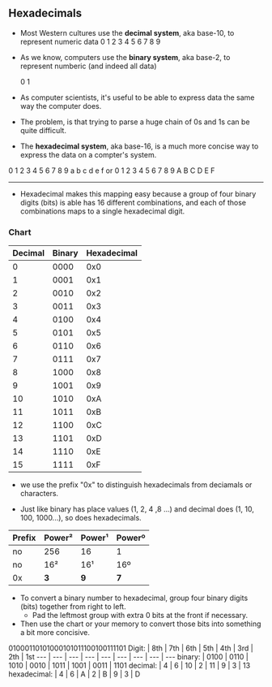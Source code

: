 ## Hexadecimals

- Most Western cultures use the **decimal system**, aka base-10, to represent numeric data
	0	1	2	3	4	5	6	7	8	9 

- As we know, computers use the **binary system**, aka base-2, to represent numberic
(and indeed all data)

	0 	1

- As computer scientists, it's useful to be able to express data the same way the computer does.
- The problem, is that trying to parse a huge chain of 0s and 1s can be quite difficult.

- The **hexadecimal system**, aka base-16, is a much more concise way to express the data
on a compter's system.

0	1	2 	3 	4	5	6	7	8	9	a	b	c	d	e	f
or
0	1	2 	3 	4	5	6	7	8	9	A	B	C	D	E	F

---

- Hexadecimal makes this mapping easy because a group of four binary digits (bits) is able has 16
different combinations, and each of those combinations maps to a single hexadecimal digit.

### Chart

**Decimal** | **Binary** | **Hexadecimal**
--- | --- | ---
0 | 0000 | 0x0
1 | 0001 | 0x1
2 | 0010 | 0x2
3 | 0011 | 0x3
4 | 0100 | 0x4
5 | 0101 | 0x5
6 | 0110 | 0x6
7 | 0111 | 0x7
8 | 1000 | 0x8
9 | 1001 | 0x9
10 | 1010 | 0xA
11 | 1011 | 0xB
12 | 1100 | 0xC
13 | 1101 | 0xD
14 | 1110 | 0xE
15 | 1111 | 0xF

- we use the prefix "0x" to distinguish hexadecimals from deciamals or characters.

- Just like binary has place values (1, 2, 4 ,8 ...) and decimal does (1, 10, 100, 1000...),
 so does hexadecimals.

Prefix | Power² | Power¹ | Powerº
--- | --- | --- | ---
no | 256 | 16 | 1
no | 16²	| 16¹ | 16º
 0x | **3** | **9** | **7**

- To convert a binary number to hexadecimal, group four binary digits (bits) together from right to left.
	- Pad the leftmost group with extra 0 bits at the front if necessary.
- Then use the chart or your memory to convert those bits into something a bit more concisive.

01000110101000101011100100111101
Digit: | 8th | 7th | 6th | 5th | 4th | 3rd | 2th | 1st
--- | --- | --- | --- | --- | --- | --- | --- | ---
binary:	|	0100 	| 0110	| 1010	| 0010 	| 1011	| 1001	| 0011	| 1101
decimal: |	4	| 6	| 10	| 2	| 11	| 9	| 3	| 13
hexadecimal: |	4	| 6	| A	| 2	| B	| 9	| 3	| D